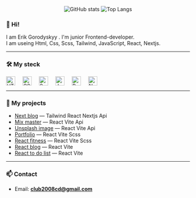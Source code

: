 <div align="center">
  <img src="https://github-readme-stats.vercel.app/api?username=erik-frontend&show_icons=true&theme=buefy" alt="GitHub stats" />
  <img src="https://github-readme-stats.vercel.app/api/top-langs/?username=erik-frontend&layout=compact&theme=buefy" alt="Top Langs" />
</div>
 
 ### 👋 Hi!
I am Erik Gorodyskyy . I'm junior Frontend-developer.  
I am useing Html, Css, Scss, Tailwind, JavaScript, React, Nextjs.
 
---
 
### 🛠️ My steck
<div style="display: flex; gap: 20px; flex-wrapp: wrapp;">
 <img height="25" alt="HTML5" src="https://cdn.jsdelivr.net/gh/devicons/devicon/icons/html5/html5-original.svg" />
<img height="25" alt="CSS3" src="https://cdn.jsdelivr.net/gh/devicons/devicon/icons/css3/css3-original.svg" />
<img height="25" alt="Sass" src="https://cdn.jsdelivr.net/gh/devicons/devicon/icons/sass/sass-original.svg" />
<img height="25" alt="JavaScript" src="https://cdn.jsdelivr.net/gh/devicons/devicon/icons/javascript/javascript-original.svg" />
<img height="25" alt="React" src="https://cdn.jsdelivr.net/gh/devicons/devicon/icons/react/react-original.svg" />
<img height="25" alt="Next.js" src="https://cdn.jsdelivr.net/gh/devicons/devicon/icons/nextjs/nextjs-original.svg" />
</div>

 
---
 
### 📌 My projects
- [Next blog](https://github.com/erik-frontend/next-blog) —   Tailwind  React  Nextjs Api
- [Mix master](https://github.com/erik-frontend/mixMaster) —  React Vite Api
- [Unsplash image](https://github.com/erik-frontend/unsplashImage) — React Vite Api
- [Portfolio](https://github.com/erik-frontend/portfolio_react) — React Vite Scss
- [React fitness](https://github.com/erik-frontend/react-fitness) — React Vite Scss
- [React blog](https://github.com/erik-frontend/react-blog) — React Vite
- [React to do list](https://github.com/erik-frontend/react-todo-list) — React Vite
---

 
### 📫 Contact
- Email: **club2008cd@gmail.com**  
